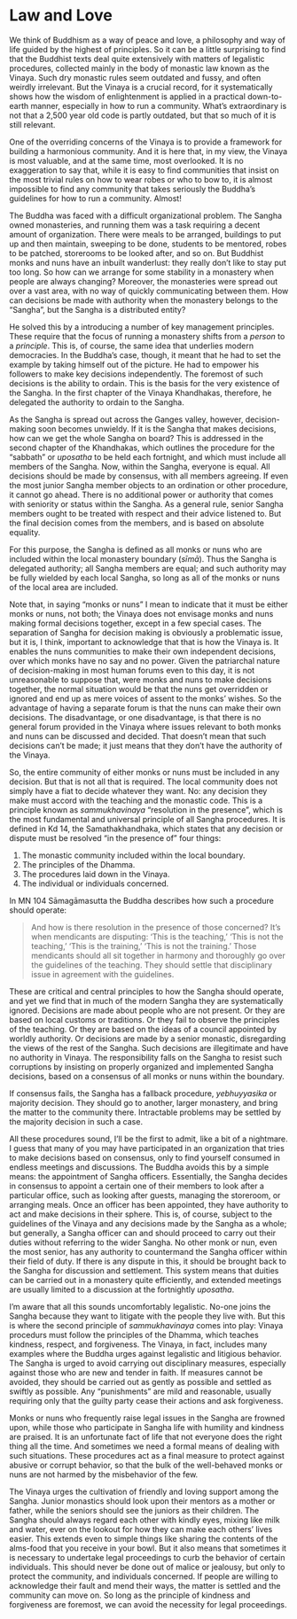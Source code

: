 # Law and Love

We think of Buddhism as a way of peace and love, a philosophy and way of life guided by the highest of principles. So it can be a little surprising to find that the Buddhist texts deal quite extensively with matters of legalistic procedures, collected mainly in the body of monastic law known as the Vinaya. Such dry monastic rules seem outdated and fussy, and often weirdly irrelevant. But the Vinaya is a crucial record, for it systematically shows how the wisdom of enlightenment is applied in a practical down-to-earth manner, especially in how to run a community. What’s extraordinary is not that a 2,500 year old code is partly outdated, but that so much of it is still relevant.

One of the overriding concerns of the Vinaya is to provide a framework for building a harmonious community. And it is here that, in my view, the Vinaya is most valuable, and at the same time, most overlooked. It is no exaggeration to say that, while it is easy to find communities that insist on the most trivial rules on how to wear robes or who to bow to, it is almost impossible to find any community that takes seriously the Buddha’s guidelines for how to run a community. Almost!

The Buddha was faced with a difficult organizational problem. The Sangha owned monasteries, and running them was a task requiring a decent amount of organization. There were meals to be arranged, buildings to put up and then maintain, sweeping to be done, students to be mentored, robes to be patched, storerooms to be looked after, and so on. But Buddhist monks and nuns have an inbuilt wanderlust: they really don’t like to stay put too long. So how can we arrange for some stability in a monastery when people are always changing? Moreover, the monasteries were spread out over a vast area, with no way of quickly communicating between them. How can decisions be made with authority when the monastery belongs to the “Sangha”, but the Sangha is a distributed entity?

He solved this by a introducing a number of key management principles. These require that the focus of running a monastery shifts from a *person* to a *principle*. This is, of course, the same idea that underlies modern democracies. In the Buddha’s case, though, it meant that he had to set the example by taking himself out of the picture. He had to empower his followers to make key decisions independently. The foremost of such decisions is the ability to ordain. This is the basis for the very existence of the Sangha. In the first chapter of the Vinaya Khandhakas, therefore, he delegated the authority to ordain to the Sangha.

As the Sangha is spread out across the Ganges valley, however, decision-making soon becomes unwieldy. If it is the Sangha that makes decisions, how can we get the whole Sangha on board? This is addressed in the second chapter of the Khandhakas, which outlines the procedure for the “sabbath” or *uposatha* to be held each fortnight, and which must include all members of the Sangha. Now, within the Sangha, everyone is equal. All decisions should be made by consensus, with all members agreeing. If even the most junior Sangha member objects to an ordination or other procedure, it cannot go ahead. There is no additional power or authority that comes with seniority or status within the Sangha. As a general rule, senior Sangha members ought to be treated with respect and their advice listened to. But the final decision comes from the members, and is based on absolute equality.

For this purpose, the Sangha is defined as all monks or nuns who are included within the local monastery boundary (*sīmā*). Thus the Sangha is delegated authority; all Sangha members are equal; and such authority may be fully wielded by each local Sangha, so long as all of the monks or nuns of the local area are included.

Note that, in saying “monks or nuns” I mean to indicate that it must be either monks or nuns, not both; the Vinaya does not envisage monks and nuns making formal decisions together, except in a few special cases. The separation of Sangha for decision making is obviously a problematic issue, but it is, I think, important to acknowledge that that is how the Vinaya is. It enables the nuns communities to make their own independent decisions, over which monks have no say and no power. Given the patriarchal nature of decision-making in most human forums even to this day, it is not unreasonable to suppose that, were monks and nuns to make decisions together, the normal situation would be that the nuns get overridden or ignored and end up as mere voices of assent to the monks’ wishes. So the advantage of having a separate forum is that the nuns can make their own decisions. The disadvantage, or one disadvantage, is that there is no general forum provided in the Vinaya where issues relevant to both monks and nuns can be discussed and decided. That doesn’t mean that such decisions can’t be made; it just means that they don’t have the authority of the Vinaya.

So, the entire community of either monks or nuns must be included in any decision. But that is not all that is required. The local community does not simply have a fiat to decide whatever they want. No: any decision they make must accord with the teaching and the monastic code. This is a principle known as *sammukhavinaya* “resolution in the presence”, which is the most fundamental and universal principle of all Sangha procedures. It is defined in Kd 14, the Samathakhandhaka, which states that any decision or dispute must be resolved “in the presence of” four things:

1. The monastic community included within the local boundary.
2. The principles of the Dhamma.
3. The procedures laid down in the Vinaya.
4. The individual or individuals concerned.

In MN 104 Sāmagāmasutta the Buddha describes how such a procedure should operate:

> And how is there resolution in the presence of those concerned? It’s when mendicants are disputing: ‘This is the teaching,’ ‘This is not the teaching,’ ‘This is the training,’ ‘This is not the training.’ Those mendicants should all sit together in harmony and thoroughly go over the guidelines of the teaching. They should settle that disciplinary issue in agreement with the guidelines.

These are critical and central principles to how the Sangha should operate, and yet we find that in much of the modern Sangha they are systematically ignored. Decisions are made about people who are not present. Or they are based on local customs or traditions. Or they fail to observe the principles of the teaching. Or they are based on the ideas of a council appointed by worldly authority. Or decisions are made by a senior monastic, disregarding the views of the rest of the Sangha. Such decisions are illegitimate and have no authority in Vinaya. The responsibility falls on the Sangha to resist such corruptions by insisting on properly organized and implemented Sangha decisions, based on a consensus of all monks or nuns within the boundary.

If consensus fails, the Sangha has a fallback procedure, *yebhuyyasika* or majority decision. They should go to another, larger monastery, and bring the matter to the community there. Intractable problems may be settled by the majority decision in such a case.

All these procedures sound, I’ll be the first to admit, like a bit of a nightmare. I guess that many of you may have participated in an organization that tries to make decisions based on consensus, only to find yourself consumed in endless meetings and discussions. The Buddha avoids this by a simple means: the appointment of Sangha officers. Essentially, the Sangha decides in consensus to appoint a certain one of their members to look after a particular office, such as looking after guests, managing the storeroom, or arranging meals. Once an officer has been appointed, they have authority to act and make decisions in their sphere. This is, of course, subject to the guidelines of the Vinaya and any decisions made by the Sangha as a whole; but generally, a Sangha officer can and should proceed to carry out their duties without referring to the wider Sangha. No other monk or nun, even the most senior, has any authority to countermand the Sangha officer within their field of duty. If there is any dispute in this, it should be brought back to the Sangha for discussion and settlement. This system means that duities can be carried out in a monastery quite efficiently, and extended meetings are usually limited to a discussion at the fortnightly *uposatha*.

I’m aware that all this sounds uncomfortably legalistic. No-one joins the Sangha because they want to litigate with the people they live with. But this is where the second principle of *sammukhavinaya* comes into play: Vinaya procedurs must follow the principles of the Dhamma, which teaches kindness, respect, and forgiveness. The Vinaya, in fact, includes many examples where the Buddha urges against legalistic and litigious behavior. The Sangha is urged to avoid carrying out disciplinary measures, especially against those who are new and tender in faith. If measures cannot be avoided, they should be carried out as gently as possible and settled as swiftly as possible. Any “punishments” are mild and reasonable, usually requiring only that the guilty party cease their actions and ask forgiveness.

Monks or nuns who frequently raise legal issues in the Sangha are frowned upon, while those who participate in Sangha life with humility and kindness are praised. It is an unfortunate fact of life that not everyone does the right thing all the time. And sometimes we need a formal means of dealing with such situations. These procedures act as a final measure to protect against abusive or corrupt behavior, so that the bulk of the well-behaved monks or nuns are not harmed by the misbehavior of the few.

The Vinaya urges the cultivation of friendly and loving support among the Sangha. Junior monastics should look upon their mentors as a mother or father, while the seniors should see the juniors as their children. The Sangha should always regard each other with kindly eyes, mixing like milk and water, ever on the lookout for how they can make each others’ lives easier. This extends even to simple things like sharing the contents of the alms-food that you receive in your bowl. But it also means that sometimes it is necessary to undertake legal proceedings to curb the behavior of certain individuals. This should never be done out of malice or jealousy, but only to protect the community, and individuals concerned. If people are willing to acknowledge their fault and mend their ways, the matter is settled and the community can move on. So long as the principle of kindness and forgiveness are foremost, we can avoid the necessity for legal proceedings.
